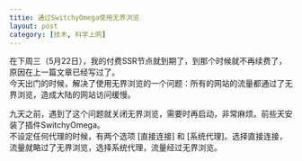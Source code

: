 ```yaml
---
titie: 通过SwitchyOmega使用无界浏览
layout: post
category: [技术, 科学上网]
---
```


在下周三（5月22日），我的付费SSR节点就到期了，到那个时候就不再续费了，原因在上一篇文章已经写过了。  
今天出门的时候，解决了使用无界浏览的一个问题：所有的网站的流量都通过了无界浏览，造成大陆的网站访问缓慢。

九天之前，遇到了这个问题就关闭无界浏览，需要时再启动，非常麻烦。前些天安装了插件SwitchyOmega。  
不设定任何代理的时候，有两个选项 [直接连接] 和 [系统代理]。选择直接连接，流量就略过了无界浏览，选择系统代理，流量经过无界浏览。 
